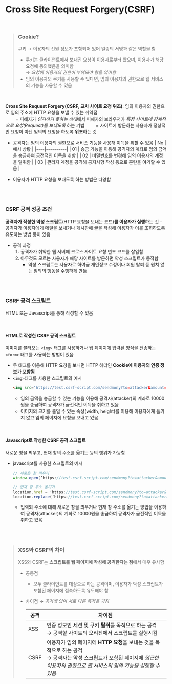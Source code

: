 # Cross Site Request Forgery(CSRF)

<br/>

> ### Cookie?
> 쿠키 → 이용자의 신원 정보가 포함되어 있어 일종의 서명과 같은 역할을 함
>	* 쿠키는 클라이언트에서 보내진 요청이 이용자로부터 왔으며, 이용자가 해당 요청에 동의했음을 의미함 <br/> → *요청에 이용자의 권한이 부여돼야 함을 의미함*
>	* 임의 이용자의 쿠키를 사용할 수 있다면, 임의 이용자의 권한으로 웹 서비스의 기능을 사용할 수 있음

<br/>

**Cross Site Request Forgery(CSRF, 교차 사이트 요청 위조)**: 임의 이용자의 권한으로 임의 주소에 HTTP 요청을 보낼 수 있는 취약점 <br/>
&nbsp; &nbsp; &nbsp; &nbsp; = 피해자가 *인지하지 못하는 상태*에서 피해자의 브라우저가 *특정 사이트에 강제적으로 요청(Request)를 보내도록* 하는 기법
&nbsp; &nbsp; &nbsp; &nbsp; = 사이트에 방문하는 사용자가 정상적인 요청이 아닌 임의의 요청을 하도록 **위조**하는 것
* 공격자는 임의 이용자의 권한으로 서비스 기능을 사용해 이득을 취할 수 있음
  | No | 예시 상황 |
  |----|----------|
  | 01 | 송금 기능을 이용해 공격자의 계좌로 임의 금액을 송금하여 금전적인 이득을 취함 |
  | 02 | 비밀번호를 변경해 임의 이용자의 계정을 탈취함 |
  | 03 | 관리자 계정을 공격해 공지사항 작성 등으로 혼란을 야기할 수 있음 |
  
* 이용자가 HTTP 요청을 보내도록 하는 방법은 다양함

<br/><br/>

### CSRF 공격 성공 조건
**공격자가 작성한 악성 스크립트**(HTTP 요청을 보내는 코드)**를 이용자가 실행**하는 것
	- 공격자가 이용자에게 메일을 보내거나 게시판에 글을 작성해 이용자가 이를 조회하도록 유도하는 방법 등이 있음
* 공격 과정
	1. 공격자가 취약한 웹 서버에 크로스 사이트 요청 변조 코드를 삽입함
	2. 아무것도 모르는 사용자가 해당 사이트를 방문하면 악성 스크립트가 동작함
		- 악성 스크립트는 사용자로 하여금 개인정보 수정이나 회원 탈퇴 등 원치 않는 임의의 행동을 수행하게 만듦


<br/><br/>

### CSRF 공격 스크립트
HTML 또는 Javascript를 통해 작성할 수 있음

<br/>

#### HTML로 작성한 CSRF 공격 스크립트
이미지를 불러오는 ```<img>``` 태그를 사용하거나 웹 페이지에 입력된 양식을 전송하는 ```<form>``` 태그를 사용하는 방법이 있음
* 두 태그를 이용해 HTTP 요청을 보내면 HTTP 헤더인 **Cookie에 이용자의 인증 정보가 포함됨**
* ```<img>```태그를 사용한 스크립트의 예시
	```html
	<img src=‘https://test.csrf-script.com/sendmony?to=attacker&amount=10000' width=0px height=0px>
	```
	- 임의 금액을 송금할 수 있는 기능을 이용해 공격자(attacker)의 계좌로 10000원을 송금하여 공격자가 금전적인 이득을 취하고 있음
	- 이미지의 크기를 줄일 수 있는 속성(width, height)를 이용해 이용자에게 들키지 않고 임의 페이지에 요청을 보내고 있음

<br/>

#### Javascript로 작성한 CSRF 공격 스크립트
새로운 창을 띄우고, 현재 창의 주소를 옮기는 등의 행위가 가능함
* javascript를 사용한 스크립트의 예시
  ```javascript
  // 새로운 창 띄우기
  window.open(‘https://test.csrf-script.com/sendmony?to=attacker&amount=10000'');
  
  // 현재 창 주소 옮기기
  location.href = ‘https://test.csrf-script.com/sendmony?to=attacker&amount=10000'
  location.replace(‘https://test.csrf-script.com/sendmony?to=attacker&amount=10000');
  ```
  - 입력되 주소에 대해 새로운 창을 띄우거나 현재 창 주소를 옮기는 방법을 이용하여 공격자(attacker)의 계좌로 10000원을 송금하여 공격자가 금전적인 이득을 취하고 있음

<br/><br/>

> ### XSS와 CSRF의 차이
> XSS와 CSRF는 **스크립트를 웹 페이지에 작성해 공격한다는 점**에서 매우 유사함
> * 공통점
>	  - 모두 클라이언트를 대상으로 하는 공격이며, 이용자가 악성 스크립트가 포함된 페이지에 접속하도록 유도해야 함
> * 차이점 → *공격에 있어 서로 다른 목적을 가짐*
> 
>	  | 공격 | 차이점 |
>   |----|----------|
>	  | XSS | 인증 정보인 세션 및 쿠키 **탈취**를 목적으로 하는 공격 <br/> → 공격할 사이트의 오리진에서 스크립트를 실행시킴 |
>	  | CSRF | 이용자가 임의 페이지에 **HTTP 요청**을 보내는 것을 목적으로 하는 공격 <br/> → 공격자는 악성 스크립트가 포함된 페이지에 *접근한 이용자의 권한으로 웹 서비스의 임의 기능을 실행할 수 있음* |

